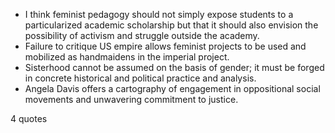  - I think feminist pedagogy should not simply expose students to a particularized academic scholarship but that it should also envision the possibility of activism and struggle outside the academy.
 - Failure to critique US empire allows feminist projects to be used and mobilized as handmaidens in the imperial project.
 - Sisterhood cannot be assumed on the basis of gender; it must be forged in concrete historical and political practice and analysis.
 - Angela Davis offers a cartography of engagement in oppositional social movements and unwavering commitment to justice.

4 quotes